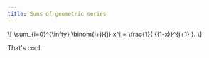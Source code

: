 ```yaml
---
title: Sums of geometric series
---
```


\\[
  \\sum_{i=0}^{\\infty} \\binom{i+j}{j} x^i = \\frac{1}{ {(1-x)}^{j+1} }.
\\]

That's cool.

